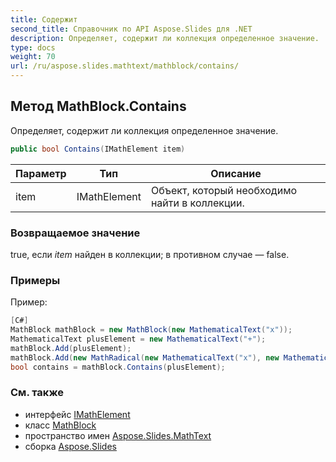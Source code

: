 ```yaml
---
title: Содержит
second_title: Справочник по API Aspose.Slides для .NET
description: Определяет, содержит ли коллекция определенное значение.
type: docs
weight: 70
url: /ru/aspose.slides.mathtext/mathblock/contains/
---
```


## Метод MathBlock.Contains

Определяет, содержит ли коллекция определенное значение.

```csharp
public bool Contains(IMathElement item)
```

| Параметр | Тип | Описание |
| --- | --- | --- |
| item | IMathElement | Объект, который необходимо найти в коллекции. |

### Возвращаемое значение

true, если *item* найден в коллекции; в противном случае — false.

### Примеры

Пример:

```csharp
[C#]
MathBlock mathBlock = new MathBlock(new MathematicalText("x"));
MathematicalText plusElement = new MathematicalText("+");
mathBlock.Add(plusElement);
mathBlock.Add(new MathRadical(new MathematicalText("x"), new MathematicalText("3")));
bool contains = mathBlock.Contains(plusElement);
```

### См. также

* интерфейс [IMathElement](../../imathelement)
* класс [MathBlock](../../mathblock)
* пространство имен [Aspose.Slides.MathText](../../mathblock)
* сборка [Aspose.Slides](../../../)

<!-- DO NOT EDIT: сгенерировано xmldocmd для Aspose.Slides.dll -->